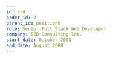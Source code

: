 ```yaml
---
id: ezd
order_id: 0
parent_id: positions
role: Senior Full Stack Web Developer
company: EZD Consulting Inc.
start_date: October 2001
end_date: August 2008
---
```

